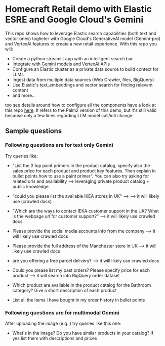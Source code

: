# Homecraft Retail demo with Elastic ESRE and Google Cloud's Gemini

This repo shows how to leverage Elastic search capabilities (both text and vector ones) togheter with Google Cloud's GenerativeAI model (Gemini-pro) and VertexAI features to create a new retail experience. With this repo you will:

- Create a python streamlit app with an intelligent search bar
- Integrate with Gemini models and VertexAI APIs
- Configure an Elastic cluster as a private data source to build context for LLMs
- Ingest data from multiple data sources (Web Crawler, files, BigQuery)
- Use Elastic's text_embeddings and vector search for finding relevant content
- and more...

too see details around how to configure all the components have a look at this repo [here](https://github.com/valerioarvizzigno/homecraft_vertex_lab). It refers to the Palm2 version of this demo, but it's still valid because only a few lines regarding LLM model call/init change.

## Sample questions

### Following questions are for text only Gemini

Try queries like: 

- "List the 3 top paint primers in the product catalog, specify also the sales price for each product and product key features. Then explain in bullet points how to use a paint primer".
You can also try asking for related urls and availability --> leveraging private product catalog + public knowledge

- "could you please list the available IKEA stores in UK" --> --> it will likely use (crawled docs)

- "Which are the ways to contact IEKA customer support in the UK? What is the webpage url for customer support?" --> it will likely use crawled docs

- Please provide the social media accounts info from the company --> it will likely use crawled docs

- Please provide the full address of the Manchester store in UK --> it will likely use crawled docs

- are you offering a free parcel delivery? --> it will likely use crawled docs

- Could you please list my past orders? Please specify price for each product --> it will search into BigQuery order dataset

- Which product are available in the product catalog for the Bathroom category? Give a short description of each product

- List all the items I have bought in my order history in bullet points

### Following questions are for multimodal Gemini

After uploading the image (e.g. ) try queries like this one:

- What's in the image? Do you have similar products in your catalog? If yes list them with descriptions and prices

